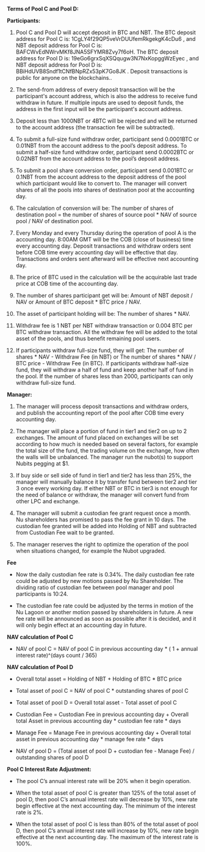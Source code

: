 ﻿**Terms of Pool C and Pool D:**

**Participants:**

1. Pool C and Pool D will accept deposit in BTC and NBT. The BTC deposit address for Pool C is: 1CgLY4f29QP5veVrDUUfemRkgekgK4cDu6 , and NBT deposit address for Pool C is: BAFCWvEdNWrvMKf8JNA5SFYMR8Zvy7f6oH. The BTC deposit address for Pool D is: 19eGo6grxSqXSQqugw3N7NxKopggWzEyec , and NBT deposit address for Pool D is: BBiHdUVB8Sndf1tCNfBNpRZx53pK7Go8JK . Deposit transactions is public for anyone on the blockchains..

2. The send-from address of every deposit transaction will be the participant's account address, which is also the address to receive fund withdraw in future. If multiple inputs are used to deposit funds, the address in the first input will be the participant's account address.

3. Deposit less than 1000NBT or 4BTC will be rejected and will be returned to the account address (the transaction fee will be subtracted).

4. To submit a full-size fund withdraw order, participant send 0.0001BTC or 0.01NBT from the account address to the pool’s deposit address. To submit a half-size fund withdraw order, participant send 0.0002BTC or 0.02NBT from the account address to the pool’s deposit address.

5. To submit a pool share conversion order, participant send 0.001BTC or 0.1NBT from the account address to the deposit address of the pool which participant would like to convert to. The manager will convert shares of all the pools into shares of destination pool at the accounting day. 

6. The calculation of conversion will be: The number of shares of destination pool = the number of shares of source pool * NAV of source pool / NAV of destination pool.

7. Every Monday and every Thursday during the operation of pool A is the accounting day. 8:00AM GMT will be the COB (close of business) time every accounting day. Deposit transactions and withdraw orders sent before COB time every accounting day will be effective that day. Transactions and orders sent afterward will be effective next accounting day.

8. The price of BTC used in the calculation will be the acquirable last trade price at COB time of the accounting day.

9. The number of shares participant get will be: Amount of NBT deposit / NAV or Amount of BTC deposit * BTC price / NAV.

10. The asset of participant holding will be: The number of shares * NAV.

11. Withdraw fee is 1 NBT per NBT withdraw transaction or 0.004 BTC per BTC withdraw transaction. All the withdraw fee will be added to the total asset of the pools, and thus benefit remaining pool users.

11. If participants withdraw full-size fund, they will get: The number of shares * NAV - Withdraw Fee (in NBT) or The number of shares * NAV / BTC price - Withdraw Fee (in BTC). If participants withdraw half-size fund, they will withdraw a half of fund and keep another half of fund in the pool. If the number of shares less than
2000, participants can only withdraw full-size fund.

**Manager:**

1. The manager will process deposit transactions and withdraw orders, and publish the accounting report of the pool after COB time every accounting day.

2. The manager will place a portion of fund in tier1 and tier2 on up to 2 exchanges. The amount of fund placed on exchanges will be set according to how much is needed based on several factors, for example the total size of the fund, the trading volume on the exchange, how often the walls will be unbalanced. The manager run the nubot(s) to support Nubits pegging at $1.

3. If buy side or sell side of fund in tier1 and tier2 has less than 25%, the manager will manually balance it by transfer fund between tier2 and tier 3 once every working day. If either NBT or BTC in tier3 is not enough for the need of balance or withdraw, the manager will convert fund from other
LPC and exchange.

4. The manager will submit a custodian fee grant request once a month. Nu shareholders has promised to pass the fee grant in 10 days. The custodian fee granted will be added into Holding of NBT and subtracted from Custodian Fee wait to be granted.

5. The manager reserves the right to optimize the operation of the pool when situations changed, for example the Nubot upgraded.

**Fee**

 - Now the daily custodian fee rate is 0.34%. The daily custodian fee rate could be adjusted by new motions passed by Nu Shareholder. The dividing ratio of custodian fee between pool manager and pool participants is 10:24.

 - The custodian fee rate could be adjusted by the terms in motion of the Nu Lagoon or another motion passed by shareholders in future. A new fee rate will be announced as soon as possible after it is decided, and it will only begin effect at an accounting day in future.


**NAV calculation of Pool C**


 - NAV of pool C = NAV of pool C in previous accounting day * ( 1 +
   annual interest rate)^(days count / 365)



**NAV calculation of Pool D**



- Overall total asset = Holding of NBT + Holding of BTC * BTC price



- Total asset of pool C = NAV of pool C * outstanding shares of pool C



- Total asset of pool D = Overall total asset - Total asset of pool C


- Custodian Fee = Custodian Fee in previous accounting day + Overall total Asset in previous accounting day * custodian fee rate * days


- Manage Fee = Manage Fee in previous accounting day + Overall total asset in previous accounting day * manage fee
rate * days


- NAV of pool D = (Total asset of pool D + custodian fee - Manage Fee) / outstanding shares of pool D


**Pool C Interest Rate Adjustment:**


- The pool C’s annual interest rate will be 20% when it begin operation.



- When the total asset of pool C is greater than 125% of the total asset of pool D, then pool C’s annual interest rate will decrease by 10%, new rate begin effective at the next accounting day. The minimum of the interest rate is 2%.



- When the total asset of pool C is less than 80% of the total asset of pool D, then pool C’s annual interest rate will increase by 10%, new rate begin effective at the next accounting day. The maximum of the interest rate is 100%.